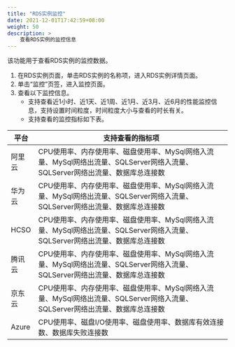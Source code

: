 ```yaml
---
title: "RDS实例监控"
date: 2021-12-01T17:42:59+08:00
weight: 50
description: >
    查看RDS实例的监控信息
---
```


该功能用于查看RDS实例的监控数据。

1. 在RDS实例页面，单击RDS实例的名称项，进入RDS实例详情页面。
2. 单击“监控”页签，进入监控页面。
3. 查看以下监控信息。
    - 支持查看近1小时、近1天、近1周、近1月、近3月、近6月的性能监控信息，支持设置时间粒度，时间粒度大小与查看的时长有关。
    - 支持查看的监控指标如下表。



平台 | 支持查看的指标项 
---------|----------
 阿里云 | CPU使用率、内存使用率、磁盘使用率、MySql网络入流量、MySql网络出流量、SQLServer网络入流量、SQLServer网络出流量、数据库总连接数
 华为云 | CPU使用率、内存使用率、磁盘使用率、MySql网络入流量、MySql网络出流量、SQLServer网络入流量、SQLServer网络出流量、数据库总连接数
 HCSO | CPU使用率、内存使用率、磁盘使用率、MySql网络入流量、MySql网络出流量、SQLServer网络入流量、SQLServer网络出流量、数据库总连接数
 腾讯云 | CPU使用率、内存使用率、磁盘使用率、MySql网络入流量、MySql网络出流量、SQLServer网络入流量、SQLServer网络出流量、数据库总连接数 
 京东云 | CPU使用率、内存使用率、磁盘使用率、MySql网络入流量、MySql网络出流量、SQLServer网络入流量、SQLServer网络出流量、数据库总连接数 
 Azure | CPU使用率、磁盘I/O使用率、磁盘使用率、数据库有效连接数、数据库失败连接数